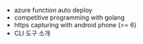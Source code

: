 - azure function auto deploy
- competitive programming with golang
- https capturing with android phone (>= 6)
- CLI 도구 소개